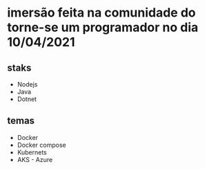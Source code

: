# imersão feita na comunidade do torne-se um programador no dia 10/04/2021

## staks
 - Nodejs
 - Java
 - Dotnet

## temas
 - Docker
 - Docker compose
 - Kubernets
 - AKS - Azure
